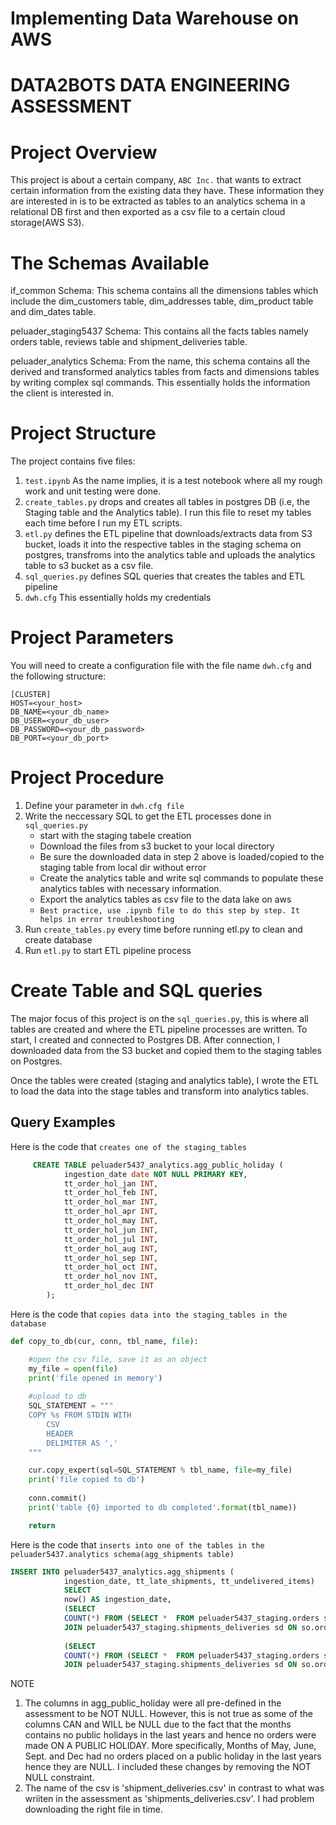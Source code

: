 # Implementing Data Warehouse on AWS
# DATA2BOTS DATA ENGINEERING ASSESSMENT
# Project Overview
This project is about a certain company, `ABC Inc.` that wants to extract certain information from the existing data they have. These information they are interested in is to be extracted as tables to an analytics schema in a relational DB first and then exported as a csv file to a certain cloud storage(AWS S3).

# The Schemas Available
if_common Schema: This schema contains all the dimensions tables which include the dim_customers table, dim_addresses table, dim_product table and dim_dates table.

peluader_staging5437 Schema: This contains all the facts tables namely orders table, reviews table and shipment_deliveries table.

peluader_analytics Schema: From the name, this schema contains all the derived and transformed analytics tables from facts and dimensions tables by writing complex sql commands. This essentially holds the information the client is interested in.

# Project Structure
The project contains five files:
1. `test.ipynb` As the name implies, it is a test notebook where all my rough work and unit testing were done.
1. `create_tables.py` drops and creates all tables in postgres DB (i.e, the Staging table and the Analytics table). I run this file to reset my tables each time before I run my ETL scripts.
1. `etl.py` defines the ETL pipeline that downloads/extracts data from S3 bucket, loads it into the respective tables in the staging schema on postgres, transfroms into the analytics table and uploads the analytics table to s3 bucket as a csv file.
1. `sql_queries.py` defines SQL queries that creates the tables and ETL pipeline
1. `dwh.cfg` This essentially holds my credentials

# Project Parameters
You will need to create a configuration file with the file name `dwh.cfg` and the following structure:

```
[CLUSTER]
HOST=<your_host>
DB_NAME=<your_db_name>
DB_USER=<your_db_user>
DB_PASSWORD=<your_db_password>
DB_PORT=<your_db_port>
```

# Project Procedure
1. Define your parameter in `dwh.cfg file`
1. Write the neccessary SQL to get the ETL processes done in `sql_queries.py`
    * start with the staging tabele creation
    * Download the files from s3 bucket to your local directory
    * Be sure the downloaded data in step 2 above is loaded/copied to the staging table from local dir without error
    * Create the analytics table and write sql commands to populate these analytics tables with necessary information.
    * Export the analytics tables as csv file to the data lake on aws
    * `Best practice, use .ipynb file to do this step by step. It helps in error troubleshooting`
1. Run `create_tables.py` every time before running etl.py to clean and create database
1. Run `etl.py` to start ETL pipeline process

# Create Table and SQL queries
The major focus of this project is on the `sql_queries.py`, this is where all tables are created and where the ETL pipeline processes are written. To start, I created and connected to Postgres DB. After connection, I downloaded data from the S3 bucket and copied them to the staging tables on Postgres. 

Once the tables were created (staging and analytics table), I wrote the ETL to load the data into the stage tables and transform into analytics tables.

## Query Examples
Here is the code that `creates one of the staging_tables`
``` sql
     CREATE TABLE peluader5437_analytics.agg_public_holiday (
            ingestion_date date NOT NULL PRIMARY KEY,
            tt_order_hol_jan INT,
            tt_order_hol_feb INT,
            tt_order_hol_mar INT,
            tt_order_hol_apr INT,
            tt_order_hol_may INT,
            tt_order_hol_jun INT,
            tt_order_hol_jul INT,
            tt_order_hol_aug INT,
            tt_order_hol_sep INT,
            tt_order_hol_oct INT,
            tt_order_hol_nov INT,
            tt_order_hol_dec INT 
        );
```

Here is the code that `copies data into the staging_tables in the database`
``` python
def copy_to_db(cur, conn, tbl_name, file):

    #open the csv file, save it as an object
    my_file = open(file)
    print('file opened in memory')
    
    #upload to db
    SQL_STATEMENT = """
    COPY %s FROM STDIN WITH
        CSV
        HEADER
        DELIMITER AS ','
    """

    cur.copy_expert(sql=SQL_STATEMENT % tbl_name, file=my_file)
    print('file copied to db')
    
    conn.commit()
    print('table {0} imported to db completed'.format(tbl_name))

    return
```

Here is the code that `inserts into one of the tables in the peluader5437.analytics schema(agg_shipments table)`
```sql
INSERT INTO peluader5437_analytics.agg_shipments (
            ingestion_date, tt_late_shipments, tt_undelivered_items)
            SELECT
            now() AS ingestion_date,
            (SELECT
            COUNT(*) FROM (SELECT *  FROM peluader5437_staging.orders so 
            JOIN peluader5437_staging.shipments_deliveries sd ON so.order_id = sd.order_id) t1 WHERE DATE_PART('day', t1.shipment_date::timestamp - t1.order_date::timestamp) >= 6 AND t1.delivery_date IS NULL )  AS tt_late_shipments,
            
            (SELECT
            COUNT(*) FROM (SELECT *  FROM peluader5437_staging.orders so 
            JOIN peluader5437_staging.shipments_deliveries sd ON so.order_id = sd.order_id) t1 WHERE t1.shipment_date IS NULL AND t1.delivery_date IS NULL AND DATE_PART('day', '2022-09-05'::timestamp - t1.order_date::timestamp) >= 15 )  AS tt_undelivered_items
```

NOTE

1. The columns in agg_public_holiday were all pre-defined in the assessment to be NOT NULL. However, this is not true as some of the columns CAN and WILL be NULL due to the fact that the months contains no public holidays in the last years and hence no orders were made ON A PUBLIC HOLIDAY. More specifically, Months of May, June, Sept. and Dec had no orders placed on a public holiday in the last years hence they are NULL. I included these changes by removing the NOT NULL constraint.
2. The name of the csv is 'shipment_deliveries.csv' in contrast to what was wriiten in the assessment as 'shipments_deliveries.csv'. I had problem downloading the right file in time.

